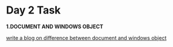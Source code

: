 # Day 2 Task

**1.DOCUMENT AND WINDOWS OBJECT**

[write a blog on difference between document and windows object](https://docs.google.com/document/d/1Ii0nWX19Gq7Cu_gx7s0FWdnE7hk8kH8qyYGUHaOwLt8/edit?usp=sharing) 
 
 
